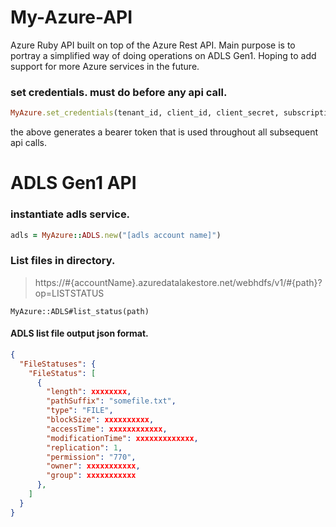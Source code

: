 # My-Azure-API
Azure Ruby API built on top of the Azure Rest API. Main purpose is to portray a simplified way of doing operations on ADLS Gen1. Hoping to add support for more Azure services in the future.

### set credentials. must do before any api call.
```ruby
MyAzure.set_credentials(tenant_id, client_id, client_secret, subscription_id, application_id)
```
the above generates a bearer token that is used throughout all subsequent api calls.

# ADLS Gen1 API
### instantiate adls service.
```ruby
adls = MyAzure::ADLS.new("[adls account name]")
```

### List files in directory.
> https://#{accountName}.azuredatalakestore.net/webhdfs/v1/#{path}?op=LISTSTATUS

```
MyAzure::ADLS#list_status(path)
```

#### ADLS list file output json format.
```json
{
  "FileStatuses": {
    "FileStatus": [
      {
        "length": xxxxxxxx,
        "pathSuffix": "somefile.txt",
        "type": "FILE",
        "blockSize": xxxxxxxxxx,
        "accessTime": xxxxxxxxxxxx,
        "modificationTime": xxxxxxxxxxxxx,
        "replication": 1,
        "permission": "770",
        "owner": xxxxxxxxxxx,
        "group": xxxxxxxxxxx
      },
    ]
  }
}
```
